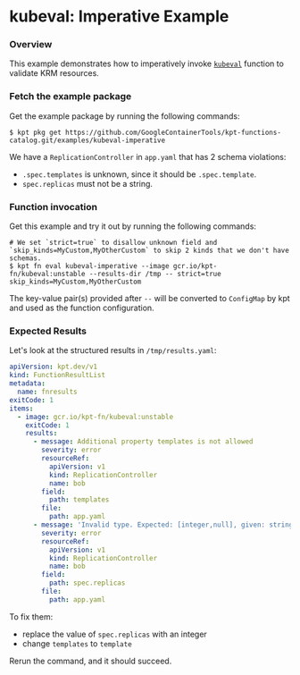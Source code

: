 # kubeval: Imperative Example

### Overview

This example demonstrates how to imperatively invoke [`kubeval`] function to
validate KRM resources.

### Fetch the example package

Get the example package by running the following commands:

```shell
$ kpt pkg get https://github.com/GoogleContainerTools/kpt-functions-catalog.git/examples/kubeval-imperative
```

We have a `ReplicationController` in `app.yaml` that has 2 schema violations:
- `.spec.templates` is unknown, since it should be `.spec.template`.
- `spec.replicas` must not be a string.

### Function invocation

Get this example and try it out by running the following commands:

```shell
# We set `strict=true` to disallow unknown field and `skip_kinds=MyCustom,MyOtherCustom` to skip 2 kinds that we don't have schemas.
$ kpt fn eval kubeval-imperative --image gcr.io/kpt-fn/kubeval:unstable --results-dir /tmp -- strict=true skip_kinds=MyCustom,MyOtherCustom
```

The key-value pair(s) provided after `--` will be converted to `ConfigMap` by
kpt and used as the function configuration.

### Expected Results

Let's look at the structured results in `/tmp/results.yaml`:

```yaml
apiVersion: kpt.dev/v1
kind: FunctionResultList
metadata:
  name: fnresults
exitCode: 1
items:
  - image: gcr.io/kpt-fn/kubeval:unstable
    exitCode: 1
    results:
      - message: Additional property templates is not allowed
        severity: error
        resourceRef:
          apiVersion: v1
          kind: ReplicationController
          name: bob
        field:
          path: templates
        file:
          path: app.yaml
      - message: 'Invalid type. Expected: [integer,null], given: string'
        severity: error
        resourceRef:
          apiVersion: v1
          kind: ReplicationController
          name: bob
        field:
          path: spec.replicas
        file:
          path: app.yaml
```

To fix them:

- replace the value of `spec.replicas` with an integer
- change `templates` to `template`

Rerun the command, and it should succeed.

[`kubeval`]: https://catalog.kpt.dev/kubeval/v0.1/
